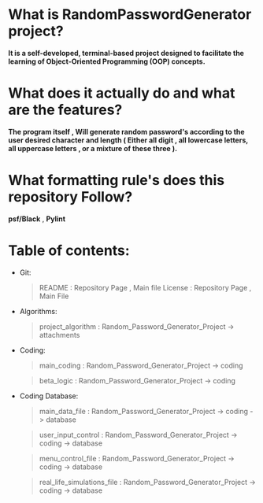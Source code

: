 # What is RandomPasswordGenerator project?
**It is a self-developed, terminal-based project designed to facilitate the learning of Object-Oriented Programming (OOP) concepts.**

# What does it actually do and what are the features?
**The program itself , Will generate random password's according to the user desired character and length ( Either all digit , all lowercase letters, all uppercase letters ,  or a mixture of these three ).**

# What formatting rule's does this repository Follow?
**psf/Black** , **Pylint**


# Table of contents:
- Git:
    > README : Repository Page , Main file
    > License : Repository Page , Main File


- Algorithms:
    > project_algorithm : Random_Password_Generator_Project -> attachments

    
- Coding:
    > main_coding : Random_Password_Generator_Project -> coding
    
    > beta_logic : Random_Password_Generator_Project -> coding

    
- Coding Database:
    > main_data_file : Random_Password_Generator_Project -> coding -> database
    
    > user_input_control : Random_Password_Generator_Project -> coding -> database
    
    > menu_control_file : Random_Password_Generator_Project -> coding -> database
    
    > real_life_simulations_file : Random_Password_Generator_Project -> coding -> database
